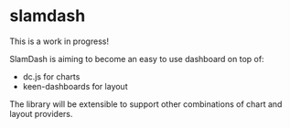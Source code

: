 # slamdash

This is a work in progress!

SlamDash is aiming to become an easy to use dashboard on top of:

- dc.js for charts
- keen-dashboards for layout

The library will be extensible to support other combinations of chart and layout providers.